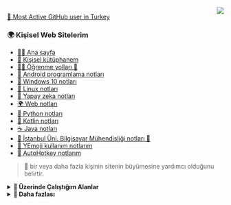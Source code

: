 <img align='right' src="https://github-readme-stats.vercel.app/api?username=yedhrab&show_icons=true&theme=gruvbox">

[🥇 Most Active GitHub user in Turkey](https://commits.top/turkey.html)

### 🌍 Kişisel Web Sitelerim

- [🙋‍♂️ Ana sayfa](https://www.yemreak.com)
- [📖 Kişisel kütüphanem](https://lib.yemreak.com)
- [👨‍🏫 Öğrenme yolları 🤝](https://learn.yemreak.com)
- [📲 Android programlama notları](https://android.yemreak.com)
- [🎇 Windows 10 notları](https://windows.yemreak.com)
- [🐧 Linux notları](https://linux.yemreak.com)
- [🧠 Yapay zeka notları](https://ai.yemreak.com)
- [🌍 Web notları](https://web.yemreak.com)
- [🐍 Python notları](https://python.yemreak.com)
- [🎃 Kotlin notları](https://kotlin.yemreak.com)
- [☕ Java notları](https://java.yemreak.com)
- [🏫 İstanbul Üni. Bilgisayar Mühendisliği notları 🤝](https://iuce.yemreak.com)
- [🚀 YEmoji kullanım notlarım](https://emoji.yemreak.com)
- [💫 AutoHotkey notlarım](https://ahk.yemreak.com)

> 🤝 bir veya daha fazla kişinin sitenin büyümesine yardımcı olduğunu belirtir.

<details>
    <summary><b>🌟 Üzerinde Çalıştığım Alanlar</b></summary>
  <br>

  - 🐍 Python: websocket_client, request, mouse, keyboard, instabot, pynput, logger, colorlog, subprocess, pathlib, os, platform, selenium, threding, oop, CI, pytest, unittest, doctest, package, ahk-wrapper
  - 👨‍💻 Autohotkey: YHotkeys, window automation (show, hide, pin, transparent), clipboard, hotkey, hotstring, menubar, icon
  - ☕ Java / Kotlin: Thread, Listeners, JavaFX, RoomDB, Broadcast, Intent, Activity, Events, RcycleView, CardView
  - 🌃 VS Code: Theme extension, shortcuts, syntax extensions
  - 🌄 Intellij: Theme extension, VS Code Keymap shortcuts

  > 💁‍♂️ Daha detaylı bilgi için [🌟 YEmreAK.com](https://lib.yemreak.com/programlama) üzerindeki sayfalarıma bakabilirsiniz

</details>

<details>
    <summary><b>🧐 Daha fazlası</b></summary>
  <br>

  - 💁‍♂️ Bence bu kadarı yeterli, daha detaylı bilgi için [🌟 YEmreAK.com](https://yemreak.com) üzerindeki sayfalarıma bakabilirsiniz

</details>

<!--
**yedhrab/yedhrab** is a ✨ _special_ ✨ repository because its `README.md` (this file) appears on your GitHub profile.

Here are some ideas to get you started:

- 🔭 I’m currently working on ...
- 🌱 I’m currently learning ...
- 👯 I’m looking to collaborate on ...
- 🤔 I’m looking for help with ...
- 💬 Ask me about ...
- 📫 How to reach me: ...
- 😄 Pronouns: ...
- ⚡ Fun fact: ...
-->
